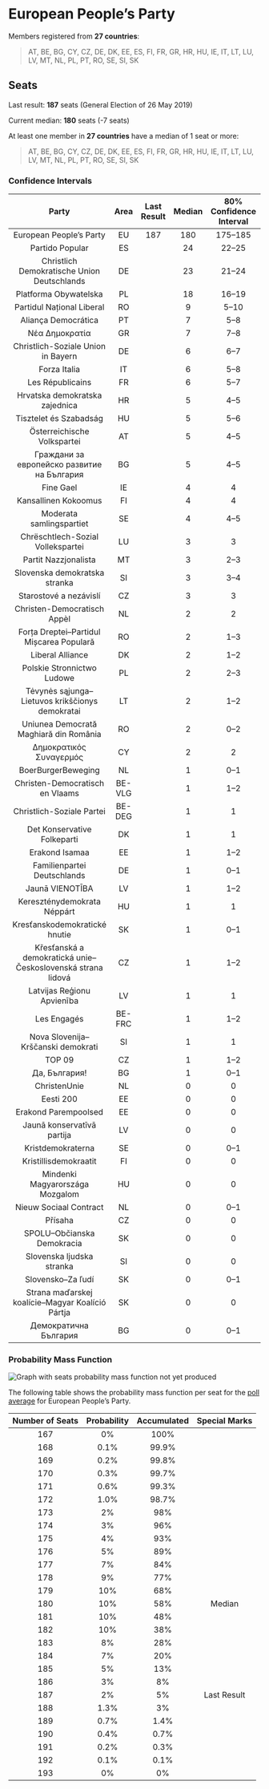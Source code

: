 # European People’s Party

Members registered from **27 countries**:

> AT, BE, BG, CY, CZ, DE, DK, EE, ES, FI, FR, GR, HR, HU, IE, IT, LT, LU, LV, MT, NL, PL, PT, RO, SE, SI, SK

## Seats

Last result: **187** seats (General Election of 26 May 2019)

Current median: **180** seats (-7 seats)

At least one member in **27 countries** have a median of 1 seat or more:

> AT, BE, BG, CY, CZ, DE, DK, EE, ES, FI, FR, GR, HR, HU, IE, IT, LT, LU, LV, MT, NL, PL, PT, RO, SE, SI, SK

### Confidence Intervals

| Party | Area | Last Result | Median | 80% Confidence Interval | 90% Confidence Interval | 95% Confidence Interval | 99% Confidence Interval |
|:-----:|:----:|:-----------:|:------:|:-----------------------:|:-----------------------:|:-----------------------:|:-----------------------:|
| European People’s Party | EU | 187 | 180 | 175–185 | 174–186 | 173–188 | 170–190 |
| Partido Popular | ES | | 24 | 22–25 | 22–26 | 22–26 | 21–27 |
| Christlich Demokratische Union Deutschlands | DE | | 23 | 21–24 | 20–24 | 19–25 | 19–25 |
| Platforma Obywatelska | PL | | 18 | 16–19 | 16–19 | 16–20 | 15–21 |
| Partidul Național Liberal | RO | | 9 | 5–10 | 4–10 | 4–10 | 4–11 |
| Aliança Democrática | PT | | 7 | 5–8 | 5–8 | 4–8 | 4–9 |
| Νέα Δημοκρατία | GR | | 7 | 7–8 | 7–8 | 6–8 | 6–8 |
| Christlich-Soziale Union in Bayern | DE | | 6 | 6–7 | 6–7 | 6–8 | 5–9 |
| Forza Italia | IT | | 6 | 5–8 | 5–8 | 5–8 | 4–8 |
| Les Républicains | FR | | 6 | 5–7 | 5–8 | 5–8 | 0–9 |
| Hrvatska demokratska zajednica | HR | | 5 | 4–5 | 4–5 | 4–6 | 4–6 |
| Tisztelet és Szabadság | HU | | 5 | 5–6 | 5–7 | 5–7 | 4–7 |
| Österreichische Volkspartei | AT | | 5 | 4–5 | 4–5 | 4–5 | 4–6 |
| Граждани за европейско развитие на България | BG | | 5 | 4–5 | 4–6 | 4–6 | 4–6 |
| Fine Gael | IE | | 4 | 4 | 4 | 4 | 4 |
| Kansallinen Kokoomus | FI | | 4 | 4 | 3–4 | 3–4 | 3–5 |
| Moderata samlingspartiet | SE | | 4 | 4–5 | 4–5 | 4–5 | 4–5 |
| Chrëschtlech-Sozial Vollekspartei | LU | | 3 | 3 | 3 | 3 | 3 |
| Partit Nazzjonalista | MT | | 3 | 2–3 | 2–3 | 2–3 | 2–3 |
| Slovenska demokratska stranka | SI | | 3 | 3–4 | 3–4 | 3–4 | 2–4 |
| Starostové a nezávislí | CZ | | 3 | 3 | 2–3 | 2–4 | 2–4 |
| Christen-Democratisch Appèl | NL | | 2 | 2 | 2 | 2 | 2 |
| Forța Dreptei–Partidul Mișcarea Populară | RO | | 2 | 1–3 | 1–3 | 1–3 | 1–3 |
| Liberal Alliance | DK | | 2 | 1–2 | 1–2 | 1–2 | 1–2 |
| Polskie Stronnictwo Ludowe | PL | | 2 | 2–3 | 2–3 | 2–3 | 1–4 |
| Tėvynės sąjunga–Lietuvos krikščionys demokratai | LT | | 2 | 1–2 | 1–2 | 1–2 | 1–2 |
| Uniunea Democrată Maghiară din România | RO | | 2 | 0–2 | 0–2 | 0–3 | 0–3 |
| Δημοκρατικός Συναγερμός | CY | | 2 | 2 | 2 | 1–2 | 1–2 |
| BoerBurgerBeweging | NL | | 1 | 0–1 | 0–1 | 0–1 | 0–1 |
| Christen-Democratisch en Vlaams | BE-VLG | | 1 | 1–2 | 1–2 | 1–2 | 1–2 |
| Christlich-Soziale Partei | BE-DEG | | 1 | 1 | 1 | 1 | 1 |
| Det Konservative Folkeparti | DK | | 1 | 1 | 1 | 1 | 1 |
| Erakond Isamaa | EE | | 1 | 1–2 | 1–2 | 1–2 | 1–2 |
| Familienpartei Deutschlands | DE | | 1 | 0–1 | 0–1 | 0–1 | 0–1 |
| Jaunā VIENOTĪBA | LV | | 1 | 1–2 | 1–2 | 1–2 | 1–2 |
| Kereszténydemokrata Néppárt | HU | | 1 | 1 | 1–2 | 1–2 | 1–2 |
| Kresťanskodemokratické hnutie | SK | | 1 | 0–1 | 0–1 | 0–1 | 0–2 |
| Křesťanská a demokratická unie–Československá strana lidová | CZ | | 1 | 1–2 | 1–2 | 1–2 | 1–2 |
| Latvijas Reģionu Apvienība | LV | | 1 | 1 | 1 | 1 | 1 |
| Les Engagés | BE-FRC | | 1 | 1–2 | 1–2 | 1–2 | 1–2 |
| Nova Slovenija–Krščanski demokrati | SI | | 1 | 1 | 0–1 | 0–1 | 0–1 |
| TOP 09 | CZ | | 1 | 1–2 | 1–2 | 1–2 | 1–2 |
| Да, България! | BG | | 1 | 0–1 | 0–1 | 0–1 | 0–1 |
| ChristenUnie | NL | | 0 | 0 | 0 | 0 | 0 |
| Eesti 200 | EE | | 0 | 0 | 0 | 0 | 0 |
| Erakond Parempoolsed | EE | | 0 | 0 | 0 | 0–1 | 0–1 |
| Jaunā konservatīvā partija | LV | | 0 | 0 | 0 | 0 | 0 |
| Kristdemokraterna | SE | | 0 | 0–1 | 0–1 | 0–1 | 0–1 |
| Kristillisdemokraatit | FI | | 0 | 0 | 0 | 0 | 0 |
| Mindenki Magyarországa Mozgalom | HU | | 0 | 0 | 0 | 0 | 0 |
| Nieuw Sociaal Contract | NL | | 0 | 0–1 | 0–1 | 0–1 | 0–1 |
| Přísaha | CZ | | 0 | 0 | 0 | 0 | 0 |
| SPOLU–Občianska Demokracia | SK | | 0 | 0 | 0 | 0 | 0 |
| Slovenska ljudska stranka | SI | | 0 | 0 | 0 | 0 | 0 |
| Slovensko–Za ľudí | SK | | 0 | 0–1 | 0–1 | 0–1 | 0–1 |
| Strana maďarskej koalície–Magyar Koalíció Pártja | SK | | 0 | 0 | 0 | 0 | 0 |
| Демократична България | BG | | 0 | 0–1 | 0–1 | 0–1 | 0–1 |

### Probability Mass Function

![Graph with seats probability mass function not yet produced](average-2024-05-31-seats-pmf-europeanpeople’sparty.png "Seats Probability Mass Function")

The following table shows the probability mass function per seat for the [poll average](average-2024-05-31.html) for European People’s Party.

| Number of Seats | Probability | Accumulated | Special Marks |
|:---------------:|:-----------:|:-----------:|:-------------:|
| 167 | 0% | 100% |  |
| 168 | 0.1% | 99.9% |  |
| 169 | 0.2% | 99.8% |  |
| 170 | 0.3% | 99.7% |  |
| 171 | 0.6% | 99.3% |  |
| 172 | 1.0% | 98.7% |  |
| 173 | 2% | 98% |  |
| 174 | 3% | 96% |  |
| 175 | 4% | 93% |  |
| 176 | 5% | 89% |  |
| 177 | 7% | 84% |  |
| 178 | 9% | 77% |  |
| 179 | 10% | 68% |  |
| 180 | 10% | 58% | Median |
| 181 | 10% | 48% |  |
| 182 | 10% | 38% |  |
| 183 | 8% | 28% |  |
| 184 | 7% | 20% |  |
| 185 | 5% | 13% |  |
| 186 | 3% | 8% |  |
| 187 | 2% | 5% | Last Result |
| 188 | 1.3% | 3% |  |
| 189 | 0.7% | 1.4% |  |
| 190 | 0.4% | 0.7% |  |
| 191 | 0.2% | 0.3% |  |
| 192 | 0.1% | 0.1% |  |
| 193 | 0% | 0% |  |


